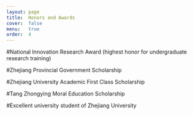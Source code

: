 ```yaml
---
layout: page
title:  Honors and Awards
cover:  false
menu:   true
order:  4
---
```


#National Innovation Research Award (highest honor for undergraduate research training)

#Zhejiang Provincial Government Scholarship

#Zhejiang University Academic First Class Scholarship

#Tang Zhongying Moral Education Scholarship

#Excellent university student of Zhejiang University
